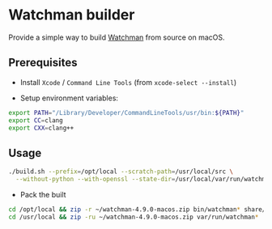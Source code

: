 # Watchman builder

Provide a simple way to build [Watchman](https://github.com/facebook/watchman) from source on macOS.

## Prerequisites

- Install `Xcode` / `Command Line Tools` (from `xcode-select --install`)

- Setup environment variables:
```bash
export PATH="/Library/Developer/CommandLineTools/usr/bin:${PATH}"
export CC=clang
export CXX=clang++
```

## Usage

```bash
./build.sh --prefix=/opt/local --scratch-path=/usr/local/src \
  --without-python --with-openssl --state-dir=/usr/local/var/run/watchman
```

- Pack the built
```bash
cd /opt/local && zip -r ~/watchman-4.9.0-macos.zip bin/watchman* share/doc/watchman*
cd /usr/local && zip -ru ~/watchman-4.9.0-macos.zip var/run/watchman*
```
